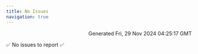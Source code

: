 ```yaml
---
title: No Issues
navigation: true
---
```


<p style="text-align:right;color:#cccs">
Generated Fri, 29 Nov 2024 04:25:17 GMT
</p>
<p>✅ No issues to report ✅</p>



